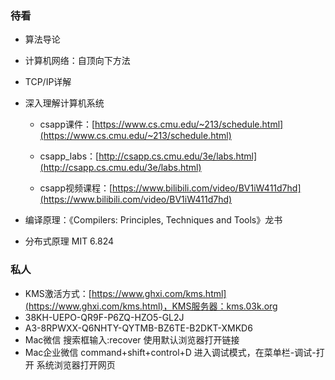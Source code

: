 ### 待看

- 算法导论

- 计算机网络：自顶向下方法

- TCP/IP详解

- 深入理解计算机系统

  - csapp课件：[https://www.cs.cmu.edu/~213/schedule.html](https://www.cs.cmu.edu/~213/schedule.html)

  - csapp_labs：[http://csapp.cs.cmu.edu/3e/labs.html](http://csapp.cs.cmu.edu/3e/labs.html)

  - csapp视频课程：[https://www.bilibili.com/video/BV1iW411d7hd](https://www.bilibili.com/video/BV1iW411d7hd)

- 编译原理：《Compilers: Principles, Techniques and Tools》龙书

- 分布式原理 MIT 6.824

### 私人

- KMS激活方式：[https://www.ghxi.com/kms.html](https://www.ghxi.com/kms.html)，KMS服务器：kms.03k.org
- 38KH-UEPO-QR9F-P6ZQ-HZO5-GL2J
- A3-8RPWXX-Q6NHTY-QYTMB-BZ6TE-B2DKT-XMKD6
- Mac微信 搜索框输入:recover 使用默认浏览器打开链接
- Mac企业微信 command+shift+control+D 进入调试模式，在菜单栏-调试-打开 系统浏览器打开网页

